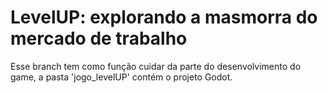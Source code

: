 # LevelUP: explorando a masmorra do mercado de trabalho

Esse branch tem como função cuidar da parte do desenvolvimento do game, a pasta 'jogo_levelUP' contém o projeto Godot.